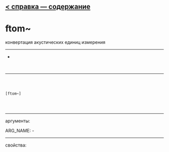[< справка — содержание](index.html)
---

# ftom~


конвертация акустических единиц измерения

---

-
<br>


---


```



[ftom~]


            
```

---
аргументы:

ARG_NAME: -<br>

---
свойства:


